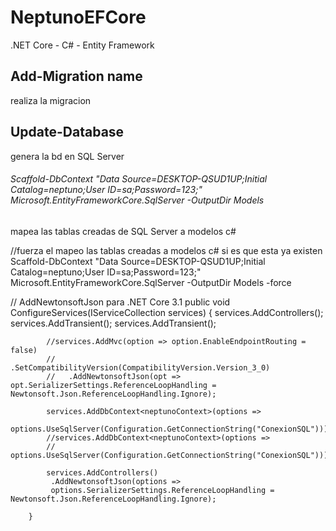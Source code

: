 # NeptunoEFCore
.NET Core -  C# - Entity Framework

## Add-Migration name
realiza la migracion 

## Update-Database 
genera la bd en SQL Server

###### Scaffold-DbContext "Data Source=DESKTOP-QSUD1UP;Initial Catalog=neptuno;User ID=sa;Password=123;" Microsoft.EntityFrameworkCore.SqlServer -OutputDir Models
mapea las tablas creadas de SQL Server a modelos c#

//fuerza el mapeo las tablas creadas a modelos c# si es que esta ya existen
Scaffold-DbContext "Data Source=DESKTOP-QSUD1UP;Initial Catalog=neptuno;User ID=sa;Password=123;" Microsoft.EntityFrameworkCore.SqlServer -OutputDir Models -force

// AddNewtonsoftJson para .NET Core 3.1
public void ConfigureServices(IServiceCollection services)
        {
            services.AddControllers();
            services.AddTransient<DetallePedidoServices>();
            services.AddTransient<ClientesServices>();


            //services.AddMvc(option => option.EnableEndpointRouting = false)
            //   .SetCompatibilityVersion(CompatibilityVersion.Version_3_0)
            //   .AddNewtonsoftJson(opt => opt.SerializerSettings.ReferenceLoopHandling = Newtonsoft.Json.ReferenceLoopHandling.Ignore);

            services.AddDbContext<neptunoContext>(options =>
                  options.UseSqlServer(Configuration.GetConnectionString("ConexionSQL")));
            //services.AddDbContext<neptunoContext>(options =>
            //       options.UseSqlServer(Configuration.GetConnectionString("ConexionSQL")));

            services.AddControllers()
             .AddNewtonsoftJson(options =>
             options.SerializerSettings.ReferenceLoopHandling = Newtonsoft.Json.ReferenceLoopHandling.Ignore);

        }
#
